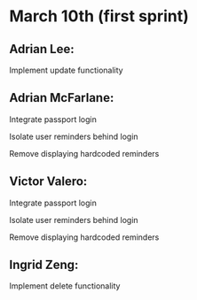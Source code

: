 # March 10th (first sprint)
## Adrian Lee:
  Implement update functionality

## Adrian McFarlane:
  Integrate passport login
  
  Isolate user reminders behind login
  
  Remove displaying hardcoded reminders
  

## Victor Valero:
  Integrate passport login
  
  Isolate user reminders behind login
  
  Remove displaying hardcoded reminders

## Ingrid Zeng:
  Implement delete functionality
  
